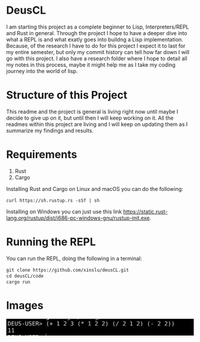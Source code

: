 # DeusCL

I am starting this project as a complete beginner to Lisp, Interpreters/REPL and Rust in general. Through the project I hope to have a deeper dive into what a REPL is and what exatly goes into buildng a Lisp implementation. Because, of the research I have to do for this project I expect it to last for my entire semester, but only my commit history can tell how far down I will go with this project. I also have a research folder where I hope to detail all my notes in this process, maybe it might help me as I take my coding journey into the world of lisp.

# Structure of this Project

This readme and the project is general is living right now until maybe I decide to give up on it, but until then I will keep working on it. All the readmes within this project are living and I will keep on updating them as I summarize my findings and results.

# Requirements

1. Rust
2. Cargo

Installing Rust and Cargo on Linux and macOS you can do the following:

```
curl https://sh.rustup.rs -sSf | sh
```

Installing on Windows you can just use this link https://static.rust-lang.org/rustup/dist/i686-pc-windows-gnu/rustup-init.exe.


# Running the REPL

You can run the REPL, doing the following in a terminal:
```
git clone https://github.com/xinslu/deusCL.git
cd deusCL/code
cargo run
```

# Images

![Arithmetic Stuff](./Images/arithmetic.png "Arithmetic Operations in DeusCL")
